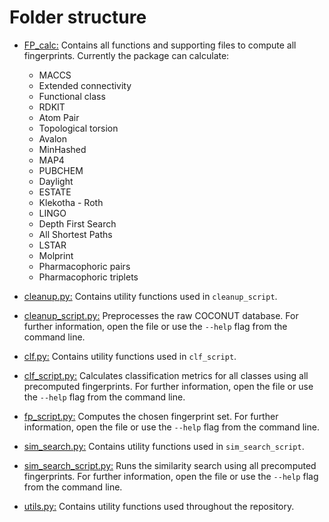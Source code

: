 # Folder structure

- [FP_calc:](clean_coconut.csv) Contains all functions and supporting files to compute
all fingerprints. Currently the package can calculate:  
   - MACCS  
   - Extended connectivity  
   - Functional class  
   - RDKIT  
   - Atom Pair  
   - Topological torsion  
   - Avalon  
   - MinHashed  
   - MAP4 
   - PUBCHEM 
   - Daylight 
   - ESTATE 
   - Klekotha - Roth 
   - LINGO 
   - Depth First Search 
   - All Shortest Paths 
   - LSTAR 
   - Molprint 
   - Pharmacophoric pairs 
   - Pharmacophoric triplets  

- [cleanup.py:](cleanup.py) Contains utility functions used in `cleanup_script`.  

- [cleanup_script.py:](cleanup_script.py) Preprocesses the raw COCONUT database. For further
information, open the file or use the `--help` flag from the command line.  

- [clf.py:](clf.py) Contains utility functions used in `clf_script`.  

- [clf_script.py:](clf_script.py) Calculates classification metrics for all classes
using all precomputed fingerprints. For further information, open the file or use the `--help` flag from the command line.  

- [fp_script.py:](fp_script.py) Computes the chosen fingerprint set. For further information, open the file or use the `--help` flag from the command line.  

- [sim_search.py:](sim_search.py) Contains utility functions used in `sim_search_script`.  

- [sim_search_script.py:](sim_search_script.py) Runs the similarity search using all precomputed fingerprints. For further information,
 open the file or use the `--help` flag from the command line.  

- [utils.py:](utils.py) Contains utility functions used throughout the repository.  

